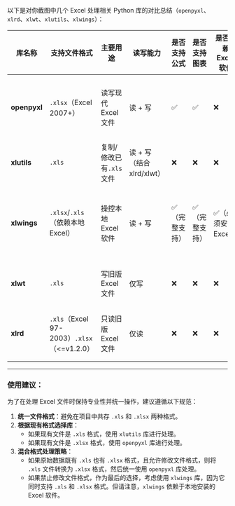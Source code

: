 以下是对你截图中几个 Excel 处理相关 Python 库的对比总结（`openpyxl`、`xlrd`、`xlwt`、`xlutils`、`xlwings`）：

| 库名称          | 支持文件格式                                 | 主要用途            | 读写能力               | 是否支持公式  | 是否支持图表  | 是否依赖Excel软件  | 特点说明                        |
| ------------ | -------------------------------------- | --------------- | ------------------ | ------- | ------- | ------------ | --------------------------- |
| **openpyxl** | `.xlsx`（Excel 2007+）                   | 读写现代Excel文件     | 读 + 写              | ✅       | ✅       | ❌            | 支持样式、合并单元格、图表、图片、数据验证等      |
| **xlutils**  | `.xls`                                 | 复制/修改已有`.xls`文件 | 读 + 写（结合xlrd/xlwt） | ❌       | ❌       | ❌            | 基于`xlrd`和`xlwt`封装的工具包       |
| **xlwings**  | `.xlsx`/`.xls`（依赖本地Excel）              | 操控本地Excel软件     | 读 + 写              | ✅（完整支持） | ✅（完整支持） | ✅（必须安装Excel） | 可执行宏，支持双向数据交互，适合Excel自动化场景  |
| **xlwt**     | `.xls`                                 | 写旧版Excel文件      | 仅写                 | ❌       | ❌       | ❌            | 搭配`xlrd`使用；不支持`.xlsx`       |
| **xlrd**     | `.xls`（Excel 97-2003）`.xlsx`（<=v1.2.0） | 只读旧版Excel文件     | 仅读                 | ❌       | ❌       | ❌            | v2.0后仅支持`.xls`，已不再支持`.xlsx` |


---

### 使用建议：

为了在处理 Excel 文件时保持专业性并统一操作，建议遵循以下规范：

1.  **统一文件格式**：避免在项目中共存 `.xls` 和 `.xlsx` 两种格式。
2.  **根据现有格式选择库**：
    *   如果现有文件是 `.xls` 格式，使用 `xlutils` 库进行处理。
    *   如果现有文件是 `.xlsx` 格式，使用 `openpyxl` 库进行处理。
3.  **混合格式处理策略**：
    *   如果原始数据既有 `.xls` 也有 `.xlsx` 格式，且允许修改文件格式，则将 `.xls` 文件转换为 `.xlsx` 格式，然后统一使用 `openpyxl` 库处理。
    *   如果禁止修改文件格式，作为最后的选择，考虑使用 `xlwings` 库，因为它同时支持 `.xls` 和 `.xlsx` 格式。但请注意，`xlwings` 依赖于本地安装的 Excel 软件。

